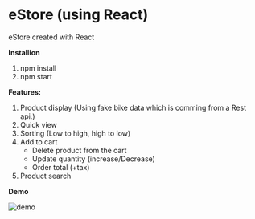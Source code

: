 # eStore (using React)

eStore created with React

**Installion** 

1. npm install
2. npm start

**Features:**

1. Product display (Using fake bike data which is comming from a Rest api.)
2. Quick view  
3. Sorting (Low to high, high to low)
4. Add to cart
    * Delete product from the cart
    * Update quantity (increase/Decrease)
    * Order total (+tax)
5. Product search 

**Demo**

![demo](https://user-images.githubusercontent.com/21178093/118898578-e20fce00-b8da-11eb-9d0c-6e7c5db38802.gif)
